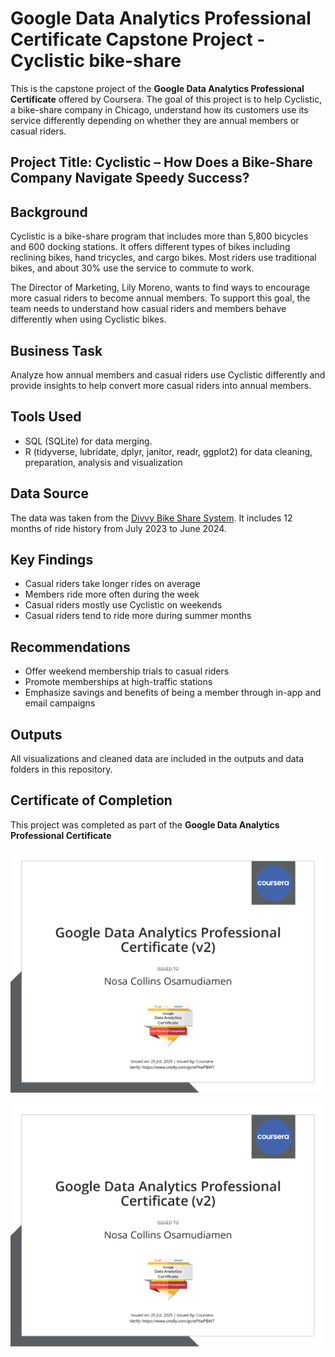 
# Google Data Analytics Professional Certificate Capstone Project - Cyclistic bike-share

This is the capstone project of the **Google Data Analytics Professional Certificate** offered by Coursera. The goal of this project is to help Cyclistic, a bike-share company in Chicago, understand how its customers use its service differently depending on whether they are annual members or casual riders.

## Project Title: Cyclistic – How Does a Bike-Share Company Navigate Speedy Success?

## Background

Cyclistic is a bike-share program that includes more than 5,800 bicycles and 600 docking stations. It offers different types of bikes including reclining bikes, hand tricycles, and cargo bikes. Most riders use traditional bikes, and about 30% use the service to commute to work.

The Director of Marketing, Lily Moreno, wants to find ways to encourage more casual riders to become annual members. To support this goal, the team needs to understand how casual riders and members behave differently when using Cyclistic bikes.

## Business Task

Analyze how annual members and casual riders use Cyclistic differently and provide insights to help convert more casual riders into annual members.

## Tools Used

- SQL (SQLite) for data merging.
- R (tidyverse, lubridate, dplyr, janitor, readr, ggplot2) for data cleaning, preparation, analysis and visualization

## Data Source

The data was taken from the [Divvy Bike Share System](https://divvy-tripdata.s3.amazonaws.com/index.html). It includes 12 months of ride history from July 2023 to June 2024.

## Key Findings

- Casual riders take longer rides on average
- Members ride more often during the week
- Casual riders mostly use Cyclistic on weekends
- Casual riders tend to ride more during summer months

## Recommendations

- Offer weekend membership trials to casual riders
- Promote memberships at high-traffic stations
- Emphasize savings and benefits of being a member through in-app and email campaigns

## Outputs

All visualizations and cleaned data are included in the outputs and data folders in this repository.

## Certificate of Completion

This project was completed as part of the **Google Data Analytics Professional Certificate**

![Google Data Analytics Certificate](Cyclistic-Capstone-Project/GoogleDataAnalyticsProfessionalCertificatev2_Badge.png)


![GoogleDataAnalyticsProfessionalCertificatev2_Badge](./Cyclistic-Capstone-project/GoogleDataAnalyticsProfessionalCertificatev2_Badge.png) 
